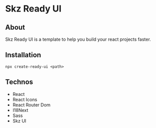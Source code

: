 # Skz Ready UI

## About

Skz Ready UI is a template to help you build your react projects faster.

## Installation

`npx create-ready-ui <path>`

## Technos

- React
- React Icons
- React Router Dom
- I18Next
- Sass
- Skz UI